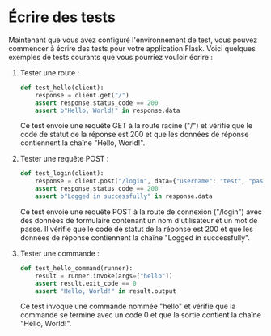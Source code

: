 # Écrire des tests

Maintenant que vous avez configuré l'environnement de test, vous pouvez commencer à écrire des tests pour votre application Flask. Voici quelques exemples de tests courants que vous pourriez vouloir écrire :

1. Tester une route :

   ```python
   def test_hello(client):
       response = client.get("/")
       assert response.status_code == 200
       assert b"Hello, World!" in response.data
   ```

   Ce test envoie une requête GET à la route racine ("/") et vérifie que le code de statut de la réponse est 200 et que les données de réponse contiennent la chaîne "Hello, World!".

2. Tester une requête POST :

   ```python
   def test_login(client):
       response = client.post("/login", data={"username": "test", "password": "pass"})
       assert response.status_code == 200
       assert b"Logged in successfully" in response.data
   ```

   Ce test envoie une requête POST à la route de connexion ("/login") avec des données de formulaire contenant un nom d'utilisateur et un mot de passe. Il vérifie que le code de statut de la réponse est 200 et que les données de réponse contiennent la chaîne "Logged in successfully".

3. Tester une commande :

   ```python
   def test_hello_command(runner):
       result = runner.invoke(args=["hello"])
       assert result.exit_code == 0
       assert "Hello, World!" in result.output
   ```

   Ce test invoque une commande nommée "hello" et vérifie que la commande se termine avec un code 0 et que la sortie contient la chaîne "Hello, World!".
